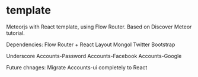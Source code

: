 # template
Meteorjs with React template, using Flow Router.
Based on Discover Meteor tutorial.

Dependencies:
Flow Router + React Layout
Mongol
Twitter Bootstrap

Underscore
Accounts-Password
Accounts-Facebook
Accounts-Google

Future chnages:
Migrate Accounts-ui completely to React